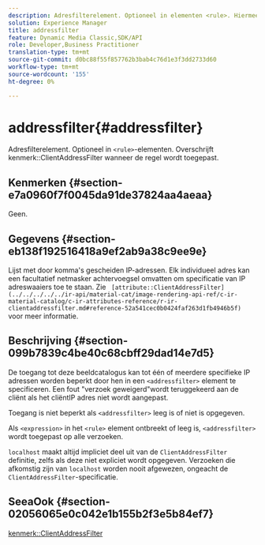 ```yaml
---
description: Adresfilterelement. Optioneel in elementen <rule>. Hiermee wordt het kenmerk ClientAddressFilter genegeerd wanneer de regel wordt toegepast.
solution: Experience Manager
title: addressfilter
feature: Dynamic Media Classic,SDK/API
role: Developer,Business Practitioner
translation-type: tm+mt
source-git-commit: d0bc88f55f857762b3bab4c76d1e3f3dd2733d60
workflow-type: tm+mt
source-wordcount: '155'
ht-degree: 0%

---
```



# addressfilter{#addressfilter}

Adresfilterelement. Optioneel in `<rule>`-elementen. Overschrijft kenmerk::ClientAddressFilter wanneer de regel wordt toegepast.

## Kenmerken {#section-e7a0960f7f0045da91de37824aa4aeaa}

Geen.

## Gegevens {#section-eb138f192516418a9ef2ab9a38c9ee9e}

Lijst met door komma&#39;s gescheiden IP-adressen. Elk individueel adres kan een facultatief netmasker achtervoegsel omvatten om specificatie van IP adreswaaiers toe te staan. Zie ` [attribute::ClientAddressFilter](../../../../../ir-api/material-cat/image-rendering-api-ref/c-ir-material-catalog/c-ir-attributes-reference/r-ir-clientaddressfilter.md#reference-52a541cec0b0424faf263d1fb4946b5f)` voor meer informatie.

## Beschrijving {#section-099b7839c4be40c68cbff29dad14e7d5}

De toegang tot deze beeldcatalogus kan tot één of meerdere specifieke IP adressen worden beperkt door hen in een `<addressfilter>` element te specificeren. Een fout &quot;verzoek geweigerd&quot;wordt teruggekeerd aan de cliënt als het cliëntIP adres niet wordt aangepast.

Toegang is niet beperkt als `<addressfilter>` leeg is of niet is opgegeven.

Als `<expression>` in het `<rule>` element ontbreekt of leeg is, `<addressfilter>` wordt toegepast op alle verzoeken.

`localhost` maakt altijd impliciet deel uit van de  `ClientAddressFilter` definitie, zelfs als deze niet expliciet wordt opgegeven. Verzoeken die afkomstig zijn van `localhost` worden nooit afgewezen, ongeacht de `ClientAddressFilter`-specificatie.

## SeeaOok {#section-02056065e0c042e1b155b2f3e5b84ef7}

[kenmerk::ClientAddressFilter](../../../../../ir-api/material-cat/image-rendering-api-ref/c-ir-material-catalog/c-ir-attributes-reference/r-ir-clientaddressfilter.md#reference-52a541cec0b0424faf263d1fb4946b5f)
